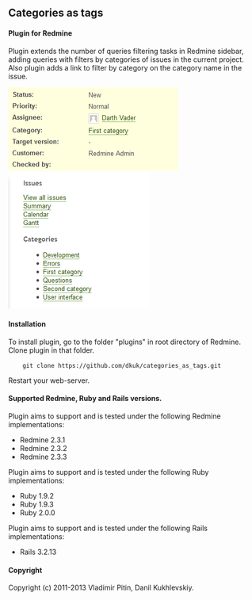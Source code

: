 ## Categories as tags

#### Plugin for Redmine

Plugin extends the number of queries filtering tasks in Redmine sidebar, adding queries with filters by categories of issues in the current project.
Also plugin adds a link to filter by category on the category name in the issue.

![issue](https://github.com/dkuk/categories_as_tags/raw/master/screenshots/issue.png "issue") ![queries](https://github.com/dkuk/categories_as_tags/raw/master/screenshots/queries.png "queries")


#### Installation
To install plugin, go to the folder "plugins" in root directory of Redmine.
Clone plugin in that folder.

		git clone https://github.com/dkuk/categories_as_tags.git

Restart your web-server.

#### Supported Redmine, Ruby and Rails versions.

Plugin aims to support and is tested under the following Redmine implementations:
* Redmine 2.3.1
* Redmine 2.3.2
* Redmine 2.3.3

Plugin aims to support and is tested under the following Ruby implementations:
* Ruby 1.9.2
* Ruby 1.9.3
* Ruby 2.0.0

Plugin aims to support and is tested under the following Rails implementations:
* Rails 3.2.13

#### Copyright
Copyright (c) 2011-2013 Vladimir Pitin, Danil Kukhlevskiy.
